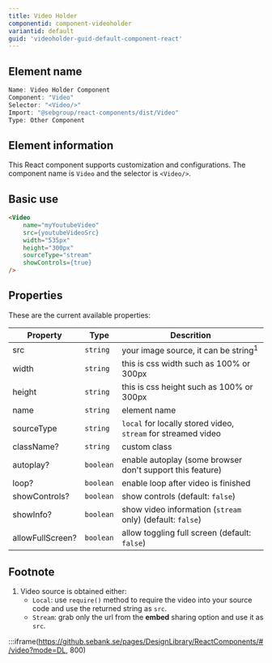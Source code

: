 ```yaml
---
title: Video Holder
componentid: component-videoholder
variantid: default
guid: 'videoholder-guid-default-component-react'
---
```


## Element name
```javascript
Name: Video Holder Component
Component: "Video"
Selector: "<Video/>"
Import: "@sebgroup/react-components/dist/Video"
Type: Other Component
```

## Element information 
This React component supports customization and configurations. The component name is `Video` and the selector is `<Video/>`.

## Basic use
```html
<Video
    name="myYoutubeVideo"
    src={youtubeVideoSrc}
    width="535px"
    height="300px"
    sourceType="stream"
    showControls={true}
/>
```

## Properties
These are the current available properties:

| Property         | Type      | Descrition                                                    |
| ---------------- | --------- | ------------------------------------------------------------- |
| src              | `string`  | your image source, it can be string<sup>1</sup>               |
| width            | `string`  | this is css width such as 100% or 300px                       |
| height           | `string`  | this is css height such as 100% or 300px                      |
| name             | `string`  | element name                                                  |
| sourceType       | `string`  | `local` for locally stored video, `stream` for streamed video |
| className?       | `string`  | custom class                                                  |
| autoplay?        | `boolean` | enable autoplay (some browser don't support this feature)     |
| loop?            | `boolean` | enable loop after video is finished                           |
| showControls?    | `boolean` | show controls (default: `false`)                              |
| showInfo?        | `boolean` | show video information (`stream` only) (default: `false`)     |
| allowFullScreen? | `boolean` | allow toggling full screen (default: `false`)                 |

## Footnote
1. Video source is obtained either:
      * `Local`: use `require()` method to require the video into your source code and use the returned string as `src`.
      * `Stream`: grab only the url from the **embed** sharing option and use it as `src`.

:::iframe(https://github.sebank.se/pages/DesignLibrary/ReactComponents/#/video?mode=DL, 800)